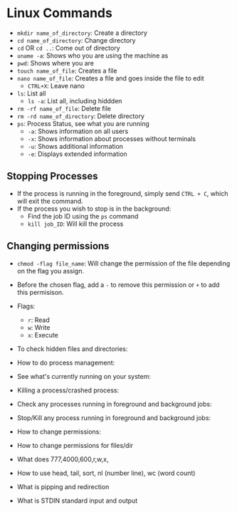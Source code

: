 # Linux Commands
- `mkdir name_of_directory`: Create a directory
- `cd name_of_directory`: Change directory
- `cd` OR `cd ..`: Come out of directory
- `uname -a`: Shows who you are using the machine as
- `pwd`: Shows where you are
- `touch name_of_file`: Creates a file
- `nano name_of_file`: Creates a file and goes inside the file to edit
  - `CTRL+X`: Leave nano
- `ls`: List all
  - `ls -a`: List all, including hiddden 
- `rm -rf name_of_file`: Delete file
- `rm -rd name_of_directory`: Delete directory
- `ps`: Process Status, see what you are running
  - `-a`: Shows information on all users
  - `-x`: Shows information about processes without terminals
  - `-u`: Shows additional information
  - `-e`: Displays extended information

## Stopping Processes
- If the process is running in the foreground, simply send `CTRL + C`, which will exit the command.
- If the process you wish to stop is in the background:
  - Find the job ID using the `ps` command
  - `kill job_ID`: Will kill the process

## Changing permissions
- `chmod -flag file_name`: Will change the permission of the file depending on the flag you assign.
- Before the chosen flag, add a `-` to remove this permission or `+` to add this permisison.
- Flags:
  - `r`: Read
  - `w`: Write
  - `x`: Execute



- To check hidden files and directories:
- How to do process management:
- See what's currently running on your system:
- Killing a process/crashed process:
- Check any processes running in foreground and background jobs:
- Stop/Kill any process running in foreground and background jobs:
- How to change permissions:
- How to change permissions for files/dir
- What does 777,4000,600,r,w,x,
- How to use head, tail, sort, nl (number line), wc (word count)
- What is pipping and redirection
- What is STDIN standard input and output
